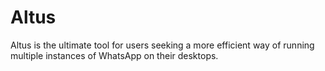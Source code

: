 # Altus
Altus is the ultimate tool for users seeking a more efficient way of running multiple instances of WhatsApp on their desktops.
